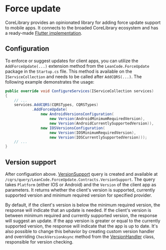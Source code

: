 # Force update

CoreLibrary provides an opinionated library for adding force update support to mobile apps. It connects to the broaded CoreLibrary ecosystem and has a ready-made [Flutter implementation](https://github.com/leancodepl/flutter_corelibrary/tree/master/packages/force_update).

## Configuration

To enforce or suggest updates for client apps, you can utilize the `AddForceUpdate(...)` extension method from the `LeanCode.ForceUpdate` package in the `Startup.cs` file. This method is available on the `IServiceCollection` and needs to be called after `AddCQRS(...)`. The following example demonstrates the usage:

```csharp
public override void ConfigureServices(IServiceCollection services)
{
    // ...
    services.AddCQRS(CQRSTypes, CQRSTypes)
            .AddForceUpdate(
                new AndroidVersionsConfiguration(
                    new Version(AndroidMinimumRequiredVersion),
                    new Version(AndroidCurrentlySupportedVersion)),
                new IOSVersionsConfiguration(
                    new Version(IOSMinimumRequiredVersion),
                    new Version(IOSCurrentlySupportedVersion)));
    // ...
}
```

## Version support

After configuation above. [VersionSupport] query is created and available at `/cqrs/query/LeanCode.ForceUpdate.Contracts.VersionSupport`. The query takes `Platform` (either IOS or Android) and the `Version` of the client app as parameters. It returns whether the client's version is supported, currently supported version and minimum required version for specified provider.

By default, if the client's version is below the minimum required version, the response will indicate that an update is needed. If the client's version is between minimum required and currently supported version, the response will suggest an update. If the app version is greater or equal to the currently supported version, the response will indicate that the app is up to date. It's also possible to change this behavior by creating custom version handler and overriding `CheckVersionAsync` method from the [VersionHandler] class, responsible for version checking.

[VersionSupport]: https://github.com/leancodepl/corelibrary/blob/v8.0-preview/src/Infrastructure/LeanCode.ForceUpdate.Contracts/VersionSupport.cs
[VersionHandler]: https://github.com/leancodepl/corelibrary/blob/v8.0-preview/src/Infrastructure/LeanCode.ForceUpdate/LeanCode.ForceUpdate.Services/VersionHandler.cs

